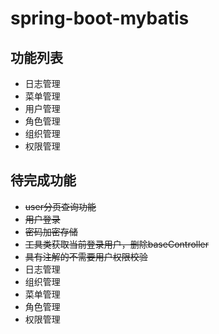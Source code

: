 # spring-boot-mybatis
## 功能列表
- 日志管理
- 菜单管理
- 用户管理
- 角色管理
- 组织管理
- 权限管理
## 待完成功能
- ~~user分页查询功能~~
- ~~用户登录~~
- ~~密码加密存储~~
- ~~工具类获取当前登录用户，删除baseController~~
- ~~具有注解的不需要用户权限校验~~
- 日志管理
- 组织管理
- 菜单管理
- 角色管理
- 权限管理